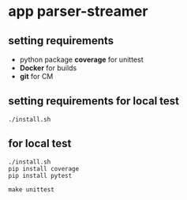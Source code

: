 # app parser-streamer

## setting requirements
- python package **coverage** for unittest
- **Docker** for builds
- **git** for CM

## setting requirements for local test
```
./install.sh
```

## for local test
```
./install.sh
pip install coverage
pip install pytest

make unittest
```
